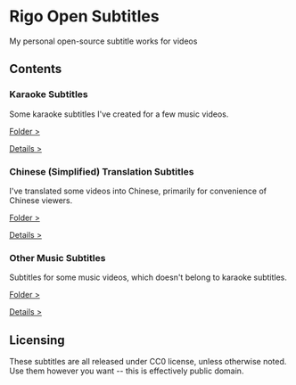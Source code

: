 # Rigo Open Subtitles

 My personal open-source subtitle works for videos

## Contents

### Karaoke Subtitles

Some karaoke subtitles I've created for a few music videos.

[Folder >](karaoke-subs)

[Details >](docs/karaoke-subs.md)

### Chinese (Simplified) Translation Subtitles

I've translated some videos into Chinese, primarily for convenience of Chinese viewers.

[Folder >](chinese-simplified-translations)

[Details >](docs/chinese-simplified-subs.md)

### Other Music Subtitles

Subtitles for some music videos, which doesn't belong to karaoke subtitles.

[Folder >](other-music-subs)

[Details >](docs/other-music-subs.md)

## Licensing

These subtitles are all released under CC0 license, unless otherwise noted. Use them however you want -- this is effectively public domain.
